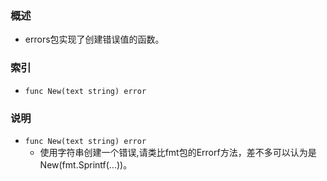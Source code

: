 ### 概述
+ errors包实现了创建错误值的函数。

### 索引

+ `func New(text string) error`

### 说明

+ `func New(text string) error`
    + 使用字符串创建一个错误,请类比fmt包的Errorf方法，差不多可以认为是New(fmt.Sprintf(...))。
